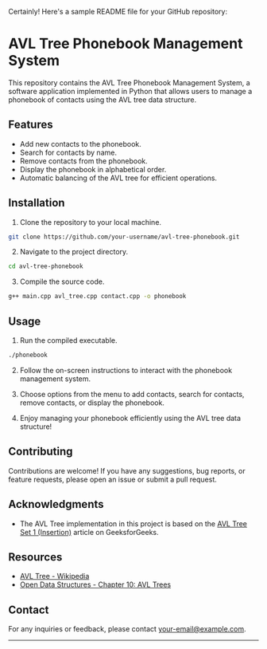 Certainly! Here's a sample README file for your GitHub repository:

# AVL Tree Phonebook Management System

This repository contains the AVL Tree Phonebook Management System, a software application implemented in Python that allows users to manage a phonebook of contacts using the AVL tree data structure.

## Features

- Add new contacts to the phonebook.
- Search for contacts by name.
- Remove contacts from the phonebook.
- Display the phonebook in alphabetical order.
- Automatic balancing of the AVL tree for efficient operations.

## Installation

1. Clone the repository to your local machine.

```bash
git clone https://github.com/your-username/avl-tree-phonebook.git
```

2. Navigate to the project directory.

```bash
cd avl-tree-phonebook
```

3. Compile the source code.

```bash
g++ main.cpp avl_tree.cpp contact.cpp -o phonebook
```

## Usage

1. Run the compiled executable.

```bash
./phonebook
```

2. Follow the on-screen instructions to interact with the phonebook management system.

3. Choose options from the menu to add contacts, search for contacts, remove contacts, or display the phonebook.

4. Enjoy managing your phonebook efficiently using the AVL tree data structure!

## Contributing

Contributions are welcome! If you have any suggestions, bug reports, or feature requests, please open an issue or submit a pull request. 

## Acknowledgments

- The AVL Tree implementation in this project is based on the [AVL Tree Set 1 (Insertion)](https://www.geeksforgeeks.org/avl-tree-set-1-insertion/) article on GeeksforGeeks.

## Resources

- [AVL Tree - Wikipedia](https://en.wikipedia.org/wiki/AVL_tree)
- [Open Data Structures - Chapter 10: AVL Trees](https://opendatastructures.org/ods-python/10_1_AVL_Tree.html)

## Contact

For any inquiries or feedback, please contact [your-email@example.com](mailto:your-email@example.com).

---

